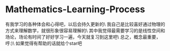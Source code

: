 # Mathematics-Learning-Process
有我学习的各种体会和心得吧，以后会持久更新的\\
我自己是比较喜好通过物理的方式来理解数学，就很形象很容易理解的\\
其中我觉得最需要学习的是线性空间和场论，场论有时间了好好学习一遍，今天就复习到这里吧\\
总之，概念最重要，哼:)\\
如果觉得有帮助的话就给个star吧
